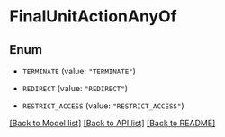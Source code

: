 # FinalUnitActionAnyOf

## Enum


* `TERMINATE` (value: `"TERMINATE"`)

* `REDIRECT` (value: `"REDIRECT"`)

* `RESTRICT_ACCESS` (value: `"RESTRICT_ACCESS"`)


[[Back to Model list]](../README.md#documentation-for-models) [[Back to API list]](../README.md#documentation-for-api-endpoints) [[Back to README]](../README.md)


